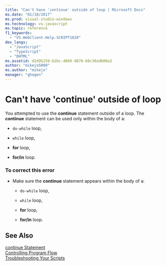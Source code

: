 ```yaml
---
title: "Can't have 'continue' outside of loop | Microsoft Docs"
ms.date: "01/18/2017"
ms.prod: visual-studio-windows
ms.technology: vs-javascript
ms.topic: reference
f1_keywords: 
  - "VS.WebClient.Help.SCRIPT1020"
dev_langs: 
  - "JavaScript"
  - "TypeScript"
  - "DHTML"
ms.assetid: d2d95259-b2bc-4069-9876-60c30ad600a3
author: "mikejo5000"
ms.author: "mikejo"
manager: "ghogen"
---
```

# Can't have 'continue' outside of loop
You attempted to use the **continue** statement outside of a loop. The **continue** statement can be used only within the body of a:  
  
- `do-while` loop,  
  
- `while` loop,  
  
- **for** loop,  
  
- **for/in** loop.  
  
### To correct this error  
  
- Make sure the **continue** statement appears within the body of a:  
  
    - `do-while` loop,  
  
    - `while` loop,  
  
    - **for** loop,  
  
    - **for/in** loop.  
  
## See Also  
 [continue Statement](../../javascript/reference/continue-statement-javascript.md)   
 [Controlling Program Flow](../../javascript/controlling-program-flow-javascript.md)   
 [Troubleshooting Your Scripts](../../javascript/advanced/troubleshooting-your-scripts-javascript.md)

